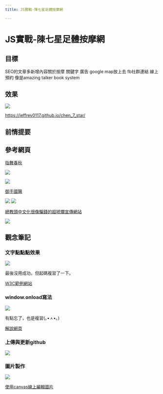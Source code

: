 ```yaml
---
title: JS實戰-陳七星足體按摩網

---
```


# JS實戰-陳七星足體按摩網

## 目標
SEO的文章多新增內容關於按摩  關鍵字  廣告
google map放上去
fb社群連結
線上預約 像是amazing talker book system

## 效果

![](https://hackmd.io/_uploads/BJ0_S9RKh.png)

https://jeffrey0117.github.io/chen_7_star/

## 前情提要


## 參考網頁

[指舞春秋](https://www.chun-qiu-massage24.com/)

![](https://hackmd.io/_uploads/Hy7LmLpt2.png)

![](https://hackmd.io/_uploads/S19PQ8at3.png)



[御手國醫](https://www.e111.com.tw/)

![](https://hackmd.io/_uploads/Skdsm8pKn.png)
![](https://hackmd.io/_uploads/rJbTXLatn.png)


[總教頭中文化很像騙錢的超唬爛宣傳網站](https://por.tw/f2blog/E_learning/)

![](https://hackmd.io/_uploads/H1Xg4IaF2.png)



## 觀念筆記

### 文字點點點效果
![](https://hackmd.io/_uploads/ByVRB8aFh.png)

最後沒用成功，但起碼複習了一下。

[W3C範例網站](https://www.w3schools.com/cssref/tryit.php?filename=trycss3_text-overflow)

### window.onload寫法

![](https://hackmd.io/_uploads/S14QL8pY3.png)

有點忘了，也是複習(｡•ㅅ•｡)

[解說網頁](https://www.runoob.com/w3cnote/javascript-window-onload.html)


### 上傳與更新github

![](https://hackmd.io/_uploads/rycUO8TYn.png)

### 圖片製作

![](https://hackmd.io/_uploads/Syx5O8at2.png)

[使用canvas線上編輯圖片](https://www.canva.com/design/DAFoalIb0D4/_rtwrmj6u9nlZGndpFggLg/edit)